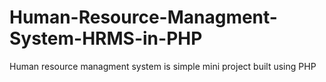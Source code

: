 # Human-Resource-Managment-System-HRMS-in-PHP
Human resource managment system is simple mini project built  using PHP
